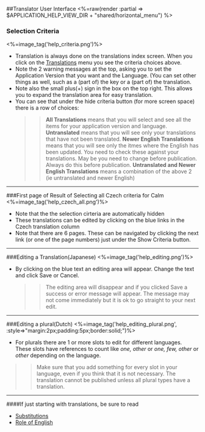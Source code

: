 ##Translator User Interface
<%=raw(render :partial => $APPLICATION_HELP_VIEW_DIR + "shared/horizontal_menu") %>
### Selection Criteria 
<%=image_tag('help_criteria.png')%>
* Translation is always done on the translations index screen. When you click on the [Translations](<%=translations_path%>) menu you see the criteria choices above.
* Note the 2 warning messages at the top, asking you to set the Application Version that you want and the Language. (You can set other things as well, such as a (part of) the key or a (part of) the translation.
* Note also the small plus(+) sign in the box on the top right. This allows you to expand the translation area for easy translation.
* You can see that under  the hide criteria button (for more screen space) there is a row of choices:
  >> __All Translations__   means that you will select and see all the items for your application version and language.
  >> __Untranslated__ means that you will see only your translations that have not been translated.
  >> __Newer English Translations__ means that you will see only the itmes where the English has been updated. You need to check these against your translations. May be you need to change before publication. Always do this before publication.
  >> __Untranslated and Newer English Translations__ means a combination of the above 2 (ie untranslated and newer English)
******
###First page of Result of Selecting all Czech criteria for Calm
<%=image_tag('help_czech_all.png')%>
* Note that the the selection cirteria are automatically hidden
* These translations can be edited by clicking on the blue links in the Czech translation column
* Note that there are 6 pages. These can be navigated by clicking the next link (or one of the page numbers) just under the Show Criteria button.
******
###Editing a Translation(Japanese)
<%=image_tag('help_editing.png')%>
* By clicking on the blue text an editing area will appear. Change the text and click Save or Cancel.
  >> The editing area will disappear and if you clicked Save a success or error message will appear.
  >> The message may not come immediately but it is ok to go straight to your next edit.
******
###Editing a plural(Dutch)
<%=image_tag('help_editing_plural.png', :style=>"margin:2px;padding:5px;border:solid;")%>

* For plurals there are 1 or more slots to edit for different languages. These slots have references to count like *one, other* or *one, few, other* or *other* depending on the language.
>> Make sure that you add something for every slot in your language, even if you think that it is not necessary. The translation cannot be published unless all plural types have a translation.
******
####If just starting with translations, be sure to read
  - [Substitutions](<%=translation_interpolations_help_path%>)
  - [Role of English](<%=role_of_english_help_path%>)

